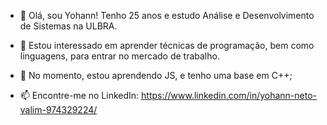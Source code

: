 - 👋 Olá, sou Yohann! Tenho 25 anos e estudo Análise e Desenvolvimento de Sistemas na ULBRA.
- 👀 Estou interessado em aprender técnicas de programação, bem como linguagens, para entrar no mercado de trabalho.
- 🌱 No momento, estou aprendendo JS, e tenho uma base em C++;

- 📫 Encontre-me no LinkedIn: https://www.linkedin.com/in/yohann-neto-valim-974329224/

<!---
yohannvalim/yohannvalim is a ✨ special ✨ repository because its `README.md` (this file) appears on your GitHub profile.
You can click the Preview link to take a look at your changes.
--->

